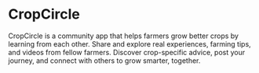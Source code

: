 # CropCircle
CropCircle is a community app that helps farmers grow better crops by learning from each other. Share and explore real experiences, farming tips, and videos from fellow farmers. Discover crop-specific advice, post your journey, and connect with others to grow smarter, together.
